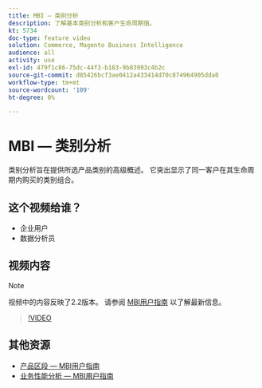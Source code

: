 ```yaml
---
title: MBI — 类别分析
description: 了解基本类别分析和客户生命周期值。
kt: 5734
doc-type: feature video
solution: Commerce, Magento Business Intelligence
audience: all
activity: use
exl-id: 479f1c86-75dc-44f3-b183-9b83993c4b2c
source-git-commit: d85426bcf3ae0412a433414d70c874964905dda0
workflow-type: tm+mt
source-wordcount: '109'
ht-degree: 0%

---
```


# MBI — 类别分析

类别分析旨在提供所选产品类别的高级概述。 它突出显示了同一客户在其生命周期内购买的类别组合。

## 这个视频给谁？

- 企业用户
- 数据分析员

## 视频内容

>[!NOTE]
>
>视频中的内容反映了2.2版本。 请参阅 [MBI用户指南](https://experienceleague.adobe.com/docs/commerce-business-intelligence/mbi/guide-overview.html) 以了解最新信息。

>[!VIDEO](https://video.tv.adobe.com/v/37904?quality=12&learn=on)

## 其他资源

- [产品区段 — MBI用户指南](https://experienceleague.adobe.com/docs/commerce-business-intelligence/mbi/best-practices/data/segment-filter.html#product-segments)
- [业务性能分析 — MBI用户指南](https://experienceleague.adobe.com/docs/commerce-business-intelligence/mbi/analyze/customers/rfm-analysis.html)
